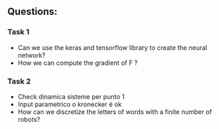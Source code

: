 ## Questions:
### Task 1
- Can we use the keras and tensorflow library to create the neural network?
- How we can compute the gradient of F ?

### Task 2
- Check dinamica sisteme per punto 1
- Input parametrico o kronecker è ok
- How can we discretize the letters of words with a finite number of robots?
